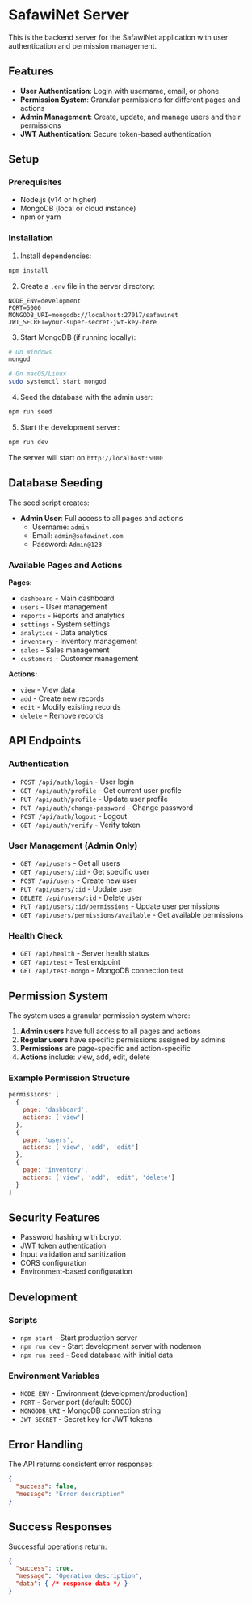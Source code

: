 # SafawiNet Server

This is the backend server for the SafawiNet application with user authentication and permission management.

## Features

- **User Authentication**: Login with username, email, or phone
- **Permission System**: Granular permissions for different pages and actions
- **Admin Management**: Create, update, and manage users and their permissions
- **JWT Authentication**: Secure token-based authentication

## Setup

### Prerequisites

- Node.js (v14 or higher)
- MongoDB (local or cloud instance)
- npm or yarn

### Installation

1. Install dependencies:
```bash
npm install
```

2. Create a `.env` file in the server directory:
```env
NODE_ENV=development
PORT=5000
MONGODB_URI=mongodb://localhost:27017/safawinet
JWT_SECRET=your-super-secret-jwt-key-here
```

3. Start MongoDB (if running locally):
```bash
# On Windows
mongod

# On macOS/Linux
sudo systemctl start mongod
```

4. Seed the database with the admin user:
```bash
npm run seed
```

5. Start the development server:
```bash
npm run dev
```

The server will start on `http://localhost:5000`

## Database Seeding

The seed script creates:
- **Admin User**: Full access to all pages and actions
  - Username: `admin`
  - Email: `admin@safawinet.com`
  - Password: `Admin@123`

### Available Pages and Actions

**Pages:**
- `dashboard` - Main dashboard
- `users` - User management
- `reports` - Reports and analytics
- `settings` - System settings
- `analytics` - Data analytics
- `inventory` - Inventory management
- `sales` - Sales management
- `customers` - Customer management

**Actions:**
- `view` - View data
- `add` - Create new records
- `edit` - Modify existing records
- `delete` - Remove records

## API Endpoints

### Authentication

- `POST /api/auth/login` - User login
- `GET /api/auth/profile` - Get current user profile
- `PUT /api/auth/profile` - Update user profile
- `PUT /api/auth/change-password` - Change password
- `POST /api/auth/logout` - Logout
- `GET /api/auth/verify` - Verify token

### User Management (Admin Only)

- `GET /api/users` - Get all users
- `GET /api/users/:id` - Get specific user
- `POST /api/users` - Create new user
- `PUT /api/users/:id` - Update user
- `DELETE /api/users/:id` - Delete user
- `PUT /api/users/:id/permissions` - Update user permissions
- `GET /api/users/permissions/available` - Get available permissions

### Health Check

- `GET /api/health` - Server health status
- `GET /api/test` - Test endpoint
- `GET /api/test-mongo` - MongoDB connection test

## Permission System

The system uses a granular permission system where:

1. **Admin users** have full access to all pages and actions
2. **Regular users** have specific permissions assigned by admins
3. **Permissions** are page-specific and action-specific
4. **Actions** include: view, add, edit, delete

### Example Permission Structure

```javascript
permissions: [
  {
    page: 'dashboard',
    actions: ['view']
  },
  {
    page: 'users',
    actions: ['view', 'add', 'edit']
  },
  {
    page: 'inventory',
    actions: ['view', 'add', 'edit', 'delete']
  }
]
```

## Security Features

- Password hashing with bcrypt
- JWT token authentication
- Input validation and sanitization
- CORS configuration
- Environment-based configuration

## Development

### Scripts

- `npm start` - Start production server
- `npm run dev` - Start development server with nodemon
- `npm run seed` - Seed database with initial data

### Environment Variables

- `NODE_ENV` - Environment (development/production)
- `PORT` - Server port (default: 5000)
- `MONGODB_URI` - MongoDB connection string
- `JWT_SECRET` - Secret key for JWT tokens

## Error Handling

The API returns consistent error responses:

```json
{
  "success": false,
  "message": "Error description"
}
```

## Success Responses

Successful operations return:

```json
{
  "success": true,
  "message": "Operation description",
  "data": { /* response data */ }
}
``` 